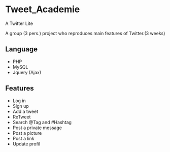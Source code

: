 # Tweet_Academie
A Twitter Lite

A group (3 pers.) project who reproduces  main features of Twitter.(3 weeks)

## Language
* PHP
* MySQL
* Jquery (Ajax)

## Features 
* Log in
* Sign up 
* Add a tweet
* ReTweet
* Search @Tag and #Hashtag
* Post a private message
* Post a picture
* Post a link
* Update profil


